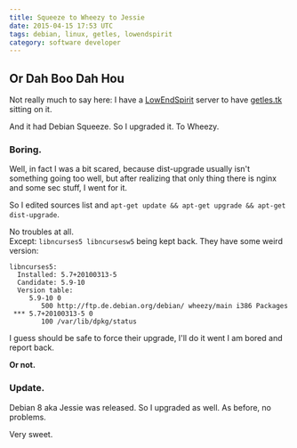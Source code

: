 ```yaml
---
title: Squeeze to Wheezy to Jessie
date: 2015-04-15 17:53 UTC
tags: debian, linux, getles, lowendspirit
category: software developer
---
```


## Or Dah Boo Dah Hou

Not really much to say here: I have a [LowEndSpirit](http://LowEndSpirit.com) server to have [getles.tk](https:/getles.tk) sitting on it.   

And it had Debian Squeeze. So I upgraded it. To Wheezy.

### Boring.

Well, in fact I was a bit scared, because dist-upgrade usually isn't something going too well, but after realizing that only thing there is nginx and some sec stuff, I went for it.

So I edited sources list and `apt-get update && apt-get upgrade && apt-get dist-upgrade`.

No troubles at all.  
Except: `libncurses5 libncursesw5` being kept back. They have some weird version:

```
libncurses5:  
  Installed: 5.7+20100313-5  
  Candidate: 5.9-10  
  Version table:  
     5.9-10 0  
        500 http://ftp.de.debian.org/debian/ wheezy/main i386 Packages  
 *** 5.7+20100313-5 0  
        100 /var/lib/dpkg/status  
```        

I guess should be safe to force their upgrade, I'll do it went I am bored and report back.  

**Or not.**

### Update.

Debian 8 aka Jessie was released. So I upgraded as well. As before, no problems.   

Very sweet.  
